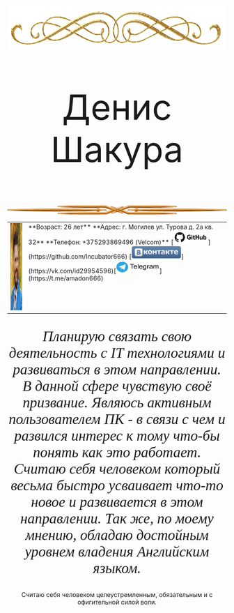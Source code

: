 <p align="center">
<img  src="./img/r02.png" />
</p>

<p align="center" style="font-size:60pt;"> Денис Шакура </p>

<p align="center">
<img  src="./img/r01.png" />
</p>

<table cellspacing="0" cellpadding="0">
<tr>
<td class="leftcool"><img src="./img/ya.png"
width="180" height="200" alt="Денис Шакура"></td>
<td valign="top">**Возраст:   26 лет**
**Адрес: г. Могилев ул. Турова д. 2а кв. 32**
**Телефон: +375293869496 (Velcom)**
[<img src="./img/git.png" width="80" heigt ="100" />](https://github.com/Incubator666) [<img src="./img/vk.png" widht="100" height="30" />](https://vk.com/id29954596)[<img src="./img/telega.png" width="100" height="30" />](https://t.me/amadon666)
</td>
</tr>
</table>
</center>
<center>
<p style="font-family: times, serif; font-size:25pt; font-style:italic">
Планирую связать свою деятельность с IT технологиями и развиваться в этом направлении. В данной сфере чувствую своё призвание. Являюсь активным пользователем ПК - в связи с чем и развился интерес к тому что-бы понять как это работает. Считаю себя человеком который весьма быстро усваивает что-то новое и развивается в этом направлении.
Так же, по моему мнению, обладаю достойным уровнем владения Английским языком.

Считаю себя человеком целеустремленным, обязательным и с офигительной силой воли.
</p>
</center>